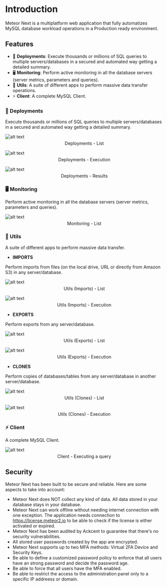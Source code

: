 # Introduction

Meteor Next is a multiplatform web application that fully automatizes MySQL database workload operations in a Production ready environment.

## Features

- 🚀 **Deployments**: Execute thousands or millions of SQL queries to multiple servers/databases in a secured and automated way getting a detailed summary.
- 🖥️ **Monitoring**: Perform active monitoring in all the database servers (server metrics, parameters and queries).
- 💾 **Utils**: A suite of different apps to perform massive data transfer operations.
- ⚡ **Client**: A complete MySQL Client.

### 🚀 Deployments

Execute thousands or millions of SQL queries to multiple servers/databases in a secured and automated way getting a detailed summary.

![alt text](../assets/deployments/deployments.png "Deployments - List")

<p style="text-align:center; margin-top:-10px">Deployments - List</p>

![alt text](../assets/deployments/execution.png "Deployments - Execution")

<p style="text-align:center; margin-top:-10px">Deployments - Execution</p>

![alt text](../assets/deployments/results.png "Deployments - Results")

<p style="text-align:center; margin-top:-10px">Deployments - Results</p>

### 🖥️ Monitoring

Perform active monitoring in all the database servers (server metrics, parameters and queries).

![alt text](../assets/monitoring/monitoring.png "Monitoring")

<p style="text-align:center; margin-top:-10px">Monitoring - List</p>

### 💾 Utils

A suite of different apps to perform massive data transfer.

- **IMPORTS**

Perform imports from files (on the local drive, URL or directly from Amazon S3) in any server/database.

![alt text](../assets/utils/imports/utils-imports.png "Utils (Imports) - List")

<p style="text-align:center; margin-top:-10px">Utils (Imports) - List</p>

![alt text](../assets/utils/imports/file/utils-imports-file-info.png "Utils (Imports/File) - Information")

<p style="text-align:center; margin-top:-10px">Utils (Imports) - Execution</p>

- **EXPORTS**

Perform exports from any server/database.

![alt text](../assets/utils/exports/utils-exports.png "Utils (Exports) - List")

<p style="text-align:center; margin-top:-10px">Utils (Exports) - List</p>

![alt text](../assets/utils/exports/utils-exports-full-information.png "Utils (Exports) - Information")

<p style="text-align:center; margin-top:-10px">Utils (Exports) - Execution</p>

- **CLONES**

Perform copies of databases/tables from any server/database in another server/database.

![alt text](../assets/utils/clones/utils-clones.png "Utils (Clones) - List")

<p style="text-align:center; margin-top:-10px">Utils (Clones) - List</p>

![alt text](../assets/utils/clones/utils-clones-full-information.png "Utils (Clones) - Information")

<p style="text-align:center; margin-top:-10px">Utils (Clones) - Execution</p>

### ⚡ Client

A complete MySQL Client.

![alt text](../assets/client/client.png "Client")

<p style="text-align:center; margin-top:-10px">Client - Executing a query</p>

## Security

Meteor Next has been built to be secure and reliable. Here are some aspects to take into account:

- Meteor Next does NOT collect any kind of data. All data stored in your database stays in your database.
- Meteor Next can work offline without needing internet connection with one exception. The application needs connection to https://license.meteor2.io to be able to check if the license is either activated or expired.
- Meteor Next has been audited by Ackcent to guarantee that there's no security vulnerabilities.
- All stored user passwords created by the app are encrypted.
- Meteor Next supports up to two MFA methods: Virtual 2FA Device and Security Keys.
- Be able to define a customized password policy to enforce that all users have an strong password and decide the password age.
- Be able to force that all users have the MFA enabled.
- Be able to restrict the access to the administration panel only to a specific IP addreess or domain.
